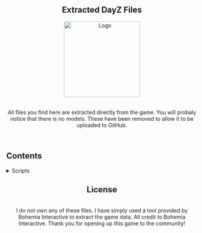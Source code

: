 <div align="center">
<h2 align="center">Extracted DayZ Files</h2>
  
  <a href="https://github.com/m0edev/dayzfiles">
    <img src="https://i.ibb.co/L6GC0r9/Git.png" alt="Logo" width="200" height="200">
  </a>
  
  <p align="center">
    <br />
    <a>All files you find here are extracted directly from the game. You will probaly notice that there is no models. These have been removed to allow it to be uploaded to GitHub.</a>
  </p>
<br />
</div>

 <!-- TABLE OF CONTENTS -->
 <h2>Contents</h2>
<details>
  <summary>Scripts</summary>
  <ol>
    <li><a href="https://github.com/m0edev/DayZfileZ/tree/main/scripts/1_core">1_core</a></li>
    <li><a href="https://github.com/m0edev/DayZfileZ/tree/main/scripts/2_gamelib">2_gamelib</a></li>
    <li><a href="https://github.com/m0edev/DayZfileZ/tree/main/scripts/3_game">3_game</a></li>
    <li><a href="https://github.com/m0edev/DayZfileZ/tree/main/scripts/4_world">4_world</a></li>
    <li><a href="https://github.com/m0edev/DayZfileZ/tree/main/scripts/5_mission">5_mission</a></li>
  </ol>
    <summary>Textures</summary>
  <ol>
    <li><a href="https://github.com/m0edev/DayZfileZ/tree/main/scripts/1_core">1_core</a></li>
    <li><a href="https://github.com/m0edev/DayZfileZ/tree/main/scripts/2_gamelib">2_gamelib</a></li>
    <li><a href="https://github.com/m0edev/DayZfileZ/tree/main/scripts/3_game">3_game</a></li>
    <li><a href="https://github.com/m0edev/DayZfileZ/tree/main/scripts/4_world">4_world</a></li>
    <li><a href="https://github.com/m0edev/DayZfileZ/tree/main/scripts/5_mission">5_mission</a></li>
  </ol>
</details>

<h2 align="center">License</h2>
  <p align="center">
    <br />
    <a>I do not own any of these files. I have simply used a tool provided by Bohemia Interactive to extract the game data. All credit to Bohemia Interactive. Thank you for opening up this game to the community! </a>
  </p>
</div>


